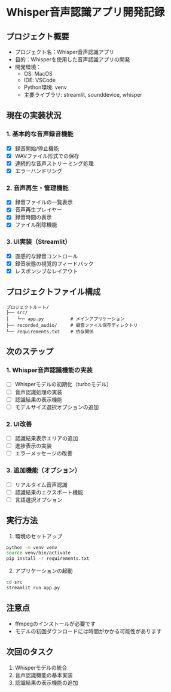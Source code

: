# Whisper音声認識アプリ開発記録

## プロジェクト概要
- プロジェクト名：Whisper音声認識アプリ
- 目的：Whisperを使用した音声認識アプリの開発
- 開発環境：
  - OS: MacOS
  - IDE: VSCode
  - Python環境: venv
  - 主要ライブラリ: streamlit, sounddevice, whisper

## 現在の実装状況

### 1. 基本的な音声録音機能
- [x] 録音開始/停止機能
- [x] WAVファイル形式での保存
- [x] 連続的な音声ストリーミング処理
- [x] エラーハンドリング

### 2. 音声再生・管理機能
- [x] 録音ファイルの一覧表示
- [x] 音声再生プレイヤー
- [x] 録音時間の表示
- [x] ファイル削除機能

### 3. UI実装（Streamlit）
- [x] 直感的な録音コントロール
- [x] 録音状態の視覚的フィードバック
- [x] レスポンシブなレイアウト

## プロジェクトファイル構成
```
プロジェクトルート/
├── src/
│   └── app.py          # メインアプリケーション
├── recorded_audio/     # 録音ファイル保存ディレクトリ
└── requirements.txt    # 依存関係
```

## 次のステップ

### 1. Whisper音声認識機能の実装
- [ ] Whisperモデルの初期化（turboモデル）
- [ ] 音声認識処理の実装
- [ ] 認識結果の表示機能
- [ ] モデルサイズ選択オプションの追加

### 2. UI改善
- [ ] 認識結果表示エリアの追加
- [ ] 進捗表示の実装
- [ ] エラーメッセージの改善

### 3. 追加機能（オプション）
- [ ] リアルタイム音声認識
- [ ] 認識結果のエクスポート機能
- [ ] 言語選択オプション

## 実行方法
1. 環境のセットアップ
```bash
python -m venv venv
source venv/bin/activate
pip install -r requirements.txt
```

2. アプリケーションの起動
```bash
cd src
streamlit run app.py
```

## 注意点
- ffmpegのインストールが必要です
- モデルの初回ダウンロードには時間がかかる可能性があります

## 次回のタスク
1. Whisperモデルの統合
2. 音声認識機能の基本実装
3. 認識結果の表示機能の追加
